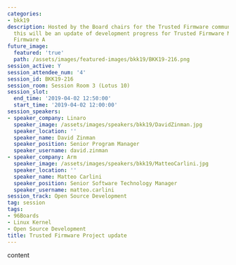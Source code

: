 ```yaml
---
categories:
- bkk19
description: Hosted by the Board chairs for the Trusted Firmware community project,
  this will be an update of development progress for Trusted Firmware M and Trusted
  Firmware A
future_image:
  featured: 'true'
  path: /assets/images/featured-images/bkk19/BKK19-216.png
session_active: Y
session_attendee_num: '4'
session_id: BKK19-216
session_room: Session Room 3 (Lotus 10)
session_slot:
  end_time: '2019-04-02 12:50:00'
  start_time: '2019-04-02 12:00:00'
session_speakers:
- speaker_company: Linaro
  speaker_image: /assets/images/speakers/bkk19/DavidZinman.jpg
  speaker_location: ''
  speaker_name: David Zinman
  speaker_position: Senior Program Manager
  speaker_username: david.zinman
- speaker_company: Arm
  speaker_image: /assets/images/speakers/bkk19/MatteoCarlini.jpg
  speaker_location: ''
  speaker_name: Matteo Carlini
  speaker_position: Senior Software Technology Manager
  speaker_username: matteo.carlini
session_track: Open Source Development
tag: session
tags:
- 96Boards
- Linux Kernel
- Open Source Development
title: Trusted Firmware Project update
---
```


content